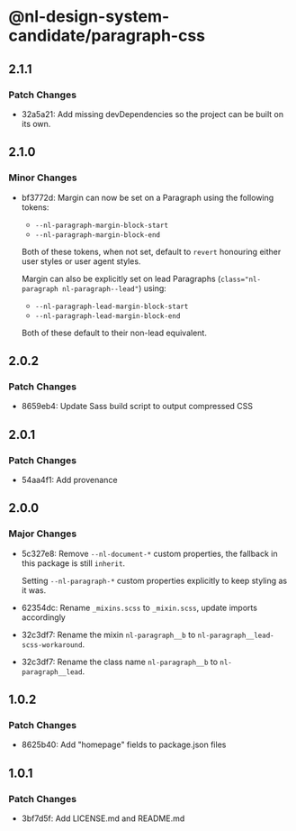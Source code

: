 # @nl-design-system-candidate/paragraph-css

## 2.1.1

### Patch Changes

- 32a5a21: Add missing devDependencies so the project can be built on its own.

## 2.1.0

### Minor Changes

- bf3772d: Margin can now be set on a Paragraph using the following tokens:
  - `--nl-paragraph-margin-block-start`
  - `--nl-paragraph-margin-block-end`

  Both of these tokens, when not set, default to `revert` honouring either user styles or user agent styles.

  Margin can also be explicitly set on lead Paragraphs (`class="nl-paragraph nl-paragraph--lead"`) using:
  - `--nl-paragraph-lead-margin-block-start`
  - `--nl-paragraph-lead-margin-block-end`

  Both of these default to their non-lead equivalent.

## 2.0.2

### Patch Changes

- 8659eb4: Update Sass build script to output compressed CSS

## 2.0.1

### Patch Changes

- 54aa4f1: Add provenance

## 2.0.0

### Major Changes

- 5c327e8: Remove `--nl-document-*` custom properties, the fallback in this package is still `inherit`.

  Setting `--nl-paragraph-*` custom properties explicitly to keep styling as it was.

- 62354dc: Rename `_mixins.scss` to `_mixin.scss`, update imports accordingly
- 32c3df7: Rename the mixin `nl-paragraph__b` to `nl-paragraph__lead-scss-workaround`.
- 32c3df7: Rename the class name `nl-paragraph__b` to `nl-paragraph__lead`.

## 1.0.2

### Patch Changes

- 8625b40: Add "homepage" fields to package.json files

## 1.0.1

### Patch Changes

- 3bf7d5f: Add LICENSE.md and README.md
